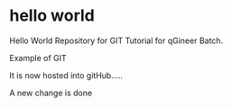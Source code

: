 # hello world
Hello World Repository for GIT Tutorial
for qGineer Batch.

Example of GIT

It is now hosted into gitHub.....

A new change is done
